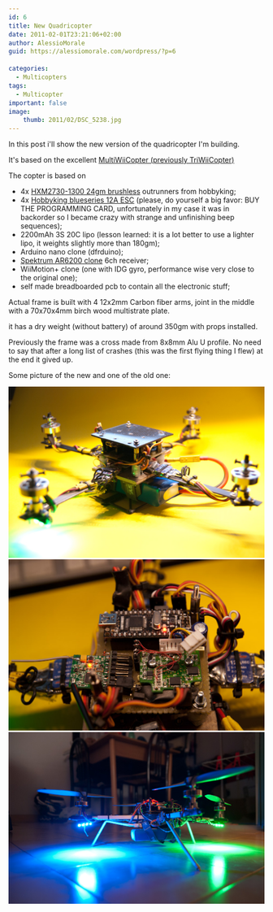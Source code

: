 ```yaml
---
id: 6
title: New Quadricopter
date: 2011-02-01T23:21:06+02:00
author: AlessioMorale
guid: https://alessiomorale.com/wordpress/?p=6

categories:
  - Multicopters
tags:
  - Multicopter
important: false
image:
    thumb: 2011/02/DSC_5238.jpg
---
```


In this post i'll show the new version of the quadricopter I'm building.

It's based on the excellent [MultiWiiCopter (previously TriWiiCopter)](http://www.rcgroups.com/forums/showthread.php?t=1261382)

The copter is based on

- 4x <a title="HXM2730-1300 24gm brushless" href="http://www.hobbyking.com/hobbyking/store/uh_viewItem.asp?idProduct=2069" target="_blank">HXM2730-1300 24gm brushless</a> outrunners from hobbyking;
- 4x <a title="Hobbyking Blueseries 12A ESCs" href="http://www.hobbyking.com/hobbyking/store/uh_viewItem.asp?idProduct=11429" target="_blank">Hobbyking blueseries 12A ESC</a> (please, do yourself a big favor: BUY THE PROGRAMMING CARD, unfortunately in my case it was in backorder so I became crazy with strange and unfinishing beep sequences);
- 2200mAh 3S 20C lipo (lesson learned: it is a lot better to use a lighter lipo, it weights slightly more than 180gm);
- Arduino nano clone (dfrduino);
- [Spektrum AR6200 clone](http://www.hobbyking.com/hobbyking/store/uh_viewItem.asp?idProduct=12586) 6ch receiver;
- WiiMotion+ clone (one with IDG gyro, performance wise very close to the original one);
- self made breadboarded pcb to contain all the electronic stuff;

Actual frame is built with 4 12x2mm Carbon fiber arms, joint in the middle with a 70x70x4mm birch wood multistrate plate.

it has a dry weight (without battery) of around 350gm with props installed.

Previously the frame was a cross made from 8x8mm Alu U profile. No need to say that after a long list of crashes (this was the first flying thing I flew) at the end it gived up.

Some picture of the new and one of the old one:

![](/images/2011/02/DSC_5251.jpg)
![](/images/2011/02/DSC_5266.jpg)
![](/images/2011/02/DSC_5238.jpg)
